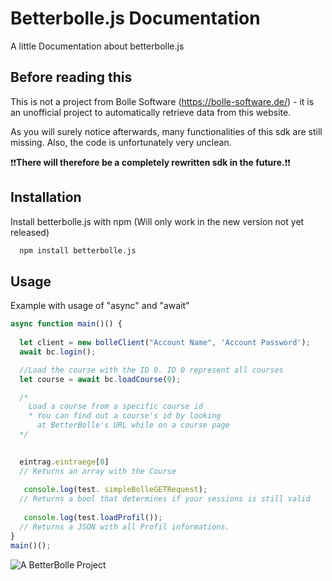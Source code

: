 


# Betterbolle.js Documentation

A little Documentation about betterbolle.js


## Before reading this

This is not a project from Bolle Software (https://bolle-software.de/) - it is an unofficial project to automatically retrieve data from this website.


As you will surely notice afterwards, many functionalities of this sdk are still missing. Also, the code is unfortunately very unclean.

❗❗**There will therefore be a completely rewritten sdk in the future.**❗❗
## Installation

Install betterbolle.js with npm (Will only work in the new version not yet released)

```bash
  npm install betterbolle.js
```


## Usage

Example with usage of "async" and "await" 

```javascript
async function main()() {
 
  let client = new bolleClient("Account Name", 'Account Password');
  await bc.login();

  //Load the course with the ID 0. ID 0 represent all courses 
  let course = await bc.loadCourse(0);

  /* 
    Load a course from a specific course id 
    * You can find out a course's id by looking 
      at BetterBolle's URL while on a course page
  */
  

  eintrag.eintraege[0]
  // Returns an array with the Course  
  
   console.log(test. simpleBolleGETRequest);
  // Returns a bool that determines if your sessions is still valid
  
   console.log(test.loadProfil());
  // Returns a JSON with all Profil informations. 
}
main()();

```

![A BetterBolle Project](https://i.ibb.co/zrKg2t6/better-Bolle-Logo-white.png)
